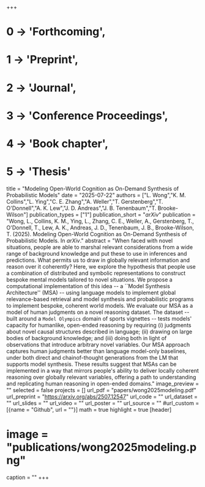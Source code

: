 +++
# 0 -> 'Forthcoming',
# 1 -> 'Preprint',
# 2 -> 'Journal',
# 3 -> 'Conference Proceedings',
# 4 -> 'Book chapter',
# 5 -> 'Thesis'

title = "Modeling Open-World Cognition as On-Demand Synthesis of Probabilistic Models"
date = "2025-07-22"
authors = ["L. Wong","K. M. Collins","L. Ying","C. E. Zhang","A. Weller","T. Gerstenberg","T. O'Donnell","A. K. Lew","J. D. Andreas","J. B. Tenenbaum","T. Brooke-Wilson"]
publication_types = ["1"]
publication_short = "_arXiv_"
publication = "Wong, L., Collins, K. M., Ying, L., Zhang, C. E., Weller, A., Gerstenberg, T., O'Donnell, T., Lew, A. K., Andreas, J. D., Tenenbaum, J. B., Brooke-Wilson, T. (2025). Modeling Open-World Cognition as On-Demand Synthesis of Probabilistic Models. In _arXiv_."
abstract = "When faced with novel situations, people are able to marshal relevant considerations from a wide range of background knowledge and put these to use in inferences and predictions. What permits us to draw in globally relevant information and reason over it coherently? Here, we explore the hypothesis that people use a combination of distributed and symbolic representations to construct bespoke mental models tailored to novel situations. We propose a computational implementation of this idea -- a ``Model Synthesis Architecture'' (MSA) -- using language models to implement global relevance-based retrieval and model synthesis and probabilistic programs to implement bespoke, coherent world models. We evaluate our MSA as a model of human judgments on a novel reasoning dataset. The dataset -- built around a `Model Olympics` domain of sports vignettes -- tests models' capacity for humanlike, open-ended reasoning by requiring (i) judgments about novel causal structures described in language; (ii) drawing on large bodies of background knowledge; and (iii) doing both in light of observations that introduce arbitrary novel variables. Our MSA approach captures human judgments better than language model-only baselines, under both direct and chainof-thought generations from the LM that supports model synthesis. These results suggest that MSAs can be implemented in a way that mirrors people's ability to deliver locally coherent reasoning over globally relevant variables, offering a path to understanding and replicating human reasoning in open-ended domains."
image_preview = ""
selected = false
projects = []
url_pdf = "papers/wong2025modeling.pdf"
url_preprint = "https://arxiv.org/abs/2507.12547"
url_code = ""
url_dataset = ""
url_slides = ""
url_video = ""
url_poster = ""
url_source = ""
#url_custom = [{name = "Github", url = ""}]
math = true
highlight = true
[header]
# image = "publications/wong2025modeling.png"
caption = ""
+++